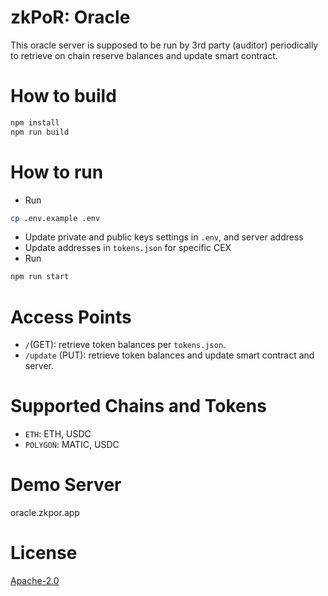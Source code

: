 # zkPoR: Oracle
This oracle server is supposed to be run by 3rd party (auditor) periodically to retrieve on chain reserve balances and update smart contract.

# How to build
```sh
npm install
npm run build
```

# How to run 
- Run
```sh
cp .env.example .env
```
- Update private and public keys settings in `.env`, and server address
- Update addresses in `tokens.json` for specific CEX
- Run
```sh
npm run start
```

# Access Points
- `/`(GET): retrieve token balances per `tokens.json`.
- `/update` (PUT): retrieve token balances and update smart contract and server.

# Supported Chains and Tokens
- `ETH`: ETH, USDC
- `POLYGON`: MATIC, USDC

# Demo Server
oracle.zkpor.app

# License
[Apache-2.0](LICENSE)
